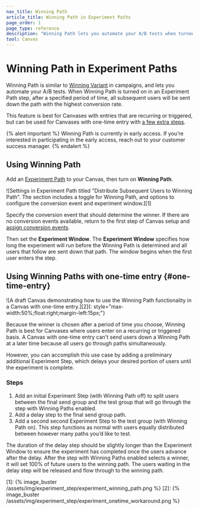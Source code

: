 ```yaml
---
nav_title: Winning Path 
article_title: Winning Path in Experiment Paths 
page_order: 1
page_type: reference
description: "Winning Path lets you automate your A/B tests when turned on for an Experiment Path step."
tool: Canvas
---
```


# Winning Path in Experiment Paths

Winning Path is similar to [Winning Variant]({{site.baseurl}}/user_guide/engagement_tools/testing/multivariant_testing/create_multivariate_campaign/#optimizations) in campaigns, and lets you automate your A/B tests. When Winning Path is turned on in an Experiment Path step, after a specified period of time, all subsequent users will be sent down the path with the highest conversion rate.

This feature is best for Canvases with entries that are recurring or triggered, but can be used for Canvases with one-time entry with [a few extra steps](#one-time-entry).

{% alert important %}
Winning Path is currently in early access. If you’re interested in participating in the early access, reach out to your customer success manager.
{% endalert %}

## Using Winning Path

Add an [Experiment Path]({{site.baseurl}}/user_guide/engagement_tools/canvas/canvas_components/experiment_step/) to your Canvas, then turn on **Winning Path**. 

![Settings in Experiment Path titled "Distribute Subsequent Users to Winning Path". The section includes a toggle for Winning Path, and options to configure the conversion event and experiment window.][1]

Specify the conversion event that should determine the winner. If there are no conversion events available, return to the first step of Canvas setup and [assign conversion events]({{site.baseurl}}/user_guide/engagement_tools/canvas/create_a_canvas/create_a_canvas/#choose-conversion-events).

Then set the **Experiment Window**. The **Experiment Window** specifies how long the experiment will run before the Winning Path is determined and all users that follow are sent down that path. The window begins when the first user enters the step.

## Using Winning Paths with one-time entry {#one-time-entry}

![A draft Canvas demonstrating how to use the Winning Path functionality in a Canvas with one-time entry.][2]{: style="max-width:50%;float:right;margin-left:15px;"}

Because the winner is chosen after a period of time you choose, Winning Path is best for Canvases where users enter on a recurring or triggered basis. A Canvas with one-time entry can't send users down a Winning Path at a later time because all users go through paths simultaneously. 

However, you can accomplish this use case by adding a preliminary additional Experiment Step, which delays your desired portion of users until the experiment is complete.

### Steps

1. Add an initial Experiment Step (with Winning Path off) to split users between the final send group and the test group that will go through the step with Winning Paths enabled. 
2. Add a delay step to the final send group path. 
3. Add a second second Experiment Step to the test group (with Winning Path on). This step functions as normal with users equally distributed between however many paths you’d like to test.

The duration of the delay step should be slightly longer than the Experiment Window to ensure the experiment has completed once the users advance after the delay. After the step with Winning Paths enabled selects a winner, it will set 100% of future users to the winning path. The users waiting in the delay step will be released and flow through to the winning path.

[1]: {% image_buster /assets/img/experiment_step/experiment_winning_path.png %}
[2]: {% image_buster /assets/img/experiment_step/experiment_onetime_workaround.png %}

